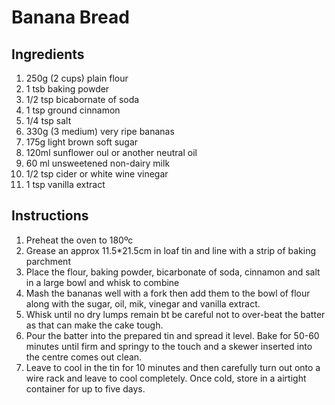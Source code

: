 # Banana Bread

## Ingredients
1. 250g (2 cups) plain flour
2. 1 tsb baking powder
3. 1/2 tsp bicabornate of soda
4. 1 tsp ground cinnamon
5. 1/4 tsp salt
6. 330g (3 medium) very ripe bananas
7. 175g light brown soft sugar
8. 120ml sunflower oul or another neutral oil
9. 60 ml unsweetened non-dairy milk
10. 1/2 tsp cider or white wine vinegar
11. 1 tsp vanilla extract
  
## Instructions
1. Preheat the oven to 180ºc
2. Grease an approx 11.5*21.5cm in loaf tin and line with a strip of baking parchment
3. Place the flour, baking powder, bicarbonate of soda, cinnamon and salt in a large bowl and whisk to combine
4. Mash the bananas well with a fork then add them to the bowl of flour along with the sugar, oil, mik, vinegar and vanilla extract.
5. Whisk until no dry lumps remain bt be careful not to over-beat the batter as that can make the cake tough.
6. Pour the batter into the prepared tin and spread it level. Bake for 50-60 minutes until firm and springy to the touch and a skewer inserted into the centre comes out clean.
7. Leave to cool in the tin for 10  minutes and then carefully turn out onto a wire rack and leave to cool completely. Once cold, store in a airtight container for up to five days.